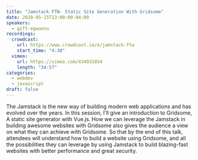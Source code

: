```yaml
---
title: "Jamstack FTW- Static Site Generation With Gridsome"
date: 2020-05-15T13:00:00-04:00
speakers:
  - gift-egwuenu
recordings:
  crowdcast:
    url: https://www.crowdcast.io/e/jamstack-ftw
    start_time: "4:30"
  vimeo:
    url: https://vimeo.com/434931854
    length: "34:57"
categories:
  - webdev
  - javascript
draft: false
---
```


The Jamstack is the new way of building modern web applications and has evolved over the years. In this session, I'll give an introduction to Gridsome, A static site generator with Vue.js. How we can leverage the Jamstack in building awesome websites with Gridsome also gives the audience a view on what they can achieve with Gridsome. So that by the end of this talk, attendees will understand how to build a website using Gridsome, and all the possibilities they can leverage by using Jamstack to build blazing-fast websites with better performance and great security.
